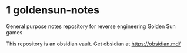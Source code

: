 # 1 goldensun-notes

General purpose notes repository for reverse engineering Golden Sun games

This repository is an obsidian vault. Get obsidian at https://obsidian.md/